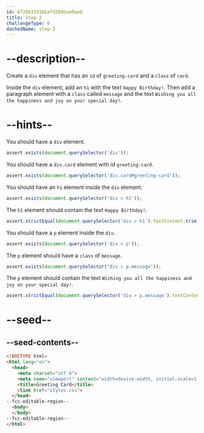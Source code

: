 ```yaml
---
id: 6720b3191bbafd269bae0ae8
title: Step 2
challengeType: 0
dashedName: step-2
---
```


# --description--

Create a `div` element that has an `id` of `greeting-card` and a `class` of `card`.

Inside the `div` element, add an `h1` with the text `Happy Birthday!`. Then add a paragraph element with a `class` called `message` and the text `Wishing you all the happiness and joy on your special day!`.

# --hints--

You should have a `div` element.

```js
assert.exists(document.querySelector('div'));
```

You should have a `div.card` element with id `greeting-card`.

```js
assert.exists(document.querySelector('div.card#greeting-card'));
```

You should have an `h1` element inside the `div` element.

```js
assert.exists(document.querySelector('div > h1'));
```

The `h1` element should contain the text `Happy Birthday!`.

```js
assert.strictEqual(document.querySelector('div > h1').textContent.trim(), 'Happy Birthday!');
```

You should have a `p` element inside the `div`.

```js
assert.exists(document.querySelector('div > p'));
```

The `p` element should have a `class` of `message`.

```js
assert.exists(document.querySelector("div > p.message"));
```

The `p` element should contain the text `Wishing you all the happiness and joy on your special day!`.

```js
assert.strictEqual(document.querySelector('div > p.message').textContent.trim(), 'Wishing you all the happiness and joy on your special day!');
```

# --seed--

## --seed-contents--

```html
<!DOCTYPE html>
<html lang="en">
  <head>
    <meta charset="utf-8">
    <meta name="viewport" content="width=device-width, initial-scale=1.0">
    <title>Greeting Card</title>
    <link href="styles.css">
  </head>
--fcc-editable-region--
  <body>
  </body>
--fcc-editable-region--
</html>

```

```css

````
